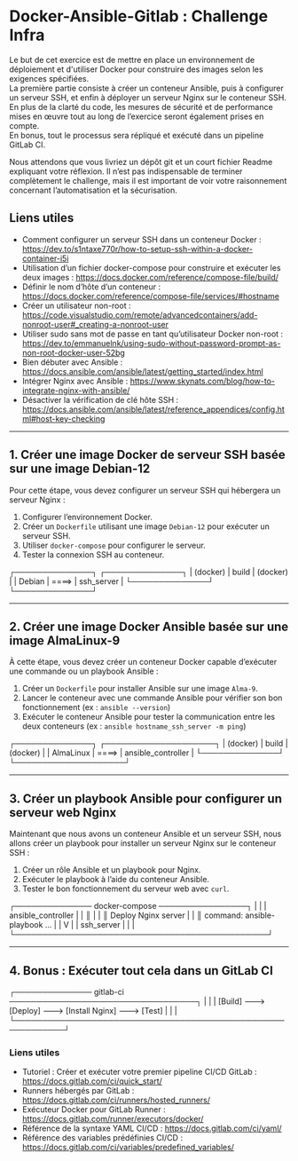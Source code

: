 # Docker-Ansible-Gitlab : Challenge Infra

Le but de cet exercice est de mettre en place un environnement de déploiement et d'utiliser Docker pour construire des images selon les exigences spécifiées.  
La première partie consiste à créer un conteneur Ansible, puis à configurer un serveur SSH, et enfin à déployer un serveur Nginx sur le conteneur SSH.  
En plus de la clarté du code, les mesures de sécurité et de performance mises en œuvre tout au long de l’exercice seront également prises en compte.  
En bonus, tout le processus sera répliqué et exécuté dans un pipeline GitLab CI.

Nous attendons que vous livriez un dépôt git et un court fichier Readme expliquant votre réflexion. Il n’est pas indispensable de terminer complètement le challenge, mais il est important de voir votre raisonnement concernant l’automatisation et la sécurisation.

## Liens utiles

- Comment configurer un serveur SSH dans un conteneur Docker : https://dev.to/s1ntaxe770r/how-to-setup-ssh-within-a-docker-container-i5i  
- Utilisation d’un fichier docker-compose pour construire et exécuter les deux images : https://docs.docker.com/reference/compose-file/build/  
- Définir le nom d’hôte d’un conteneur : https://docs.docker.com/reference/compose-file/services/#hostname  
- Créer un utilisateur non-root : https://code.visualstudio.com/remote/advancedcontainers/add-nonroot-user#_creating-a-nonroot-user  
- Utiliser sudo sans mot de passe en tant qu’utilisateur Docker non-root : https://dev.to/emmanuelnk/using-sudo-without-password-prompt-as-non-root-docker-user-52bg  
- Bien débuter avec Ansible : https://docs.ansible.com/ansible/latest/getting_started/index.html  
- Intégrer Nginx avec Ansible : https://www.skynats.com/blog/how-to-integrate-nginx-with-ansible/  
- Désactiver la vérification de clé hôte SSH : https://docs.ansible.com/ansible/latest/reference_appendices/config.html#host-key-checking  

---

## 1. Créer une image Docker de serveur SSH basée sur une image Debian-12

Pour cette étape, vous devez configurer un serveur SSH qui hébergera un serveur Nginx :

1. Configurer l’environnement Docker.  
2. Créer un `Dockerfile` utilisant une image `Debian-12` pour exécuter un serveur SSH.  
3. Utiliser `docker-compose` pour configurer le serveur.  
4. Tester la connexion SSH au conteneur.

┌──────────────┐          ┌──────────────┐
|  (docker)    |  build   |  (docker)    |
|  Debian      |  ====>   |  ssh_server  |
└──────────────┘          └──────────────┘


---

## 2. Créer une image Docker Ansible basée sur une image AlmaLinux-9

À cette étape, vous devez créer un conteneur Docker capable d’exécuter une commande ou un playbook Ansible :

1. Créer un `Dockerfile` pour installer Ansible sur une image `Alma-9`.  
2. Lancer le conteneur avec une commande Ansible pour vérifier son bon fonctionnement (ex : `ansible --version`)  
3. Exécuter le conteneur Ansible pour tester la communication entre les deux conteneurs (ex : `ansible hostname_ssh_server -m ping`)

┌──────────────┐          ┌────────────────────┐
|  (docker)    |  build   | (docker)           |
|  AlmaLinux   |  ====>   | ansible_controller |
└──────────────┘          └────────────────────┘


---

## 3. Créer un playbook Ansible pour configurer un serveur web Nginx

Maintenant que nous avons un conteneur Ansible et un serveur SSH, nous allons créer un playbook pour installer un serveur Nginx sur le conteneur SSH :

1. Créer un rôle Ansible et un playbook pour Nginx.  
2. Exécuter le playbook à l’aide du conteneur Ansible.  
3. Tester le bon fonctionnement du serveur web avec `curl`.

┌────────────── docker-compose ────────────────┐
|                                              |
|  ansible_controller                          |
|     ║                                        |
|     ║ Deploy Nginx server                    |
|     ║ command: ansible-playbook ...          |
|     V                                        |
|  ssh_server                                  |
|                                              |
└──────────────────────────────────────────────┘


---

## 4. Bonus : Exécuter tout cela dans un GitLab CI

┌────────────── gitlab-ci ──────────────────────────────────┐
|                                                           |
|  [Build] ---> [Deploy] ---> [Install Nginx] ---> [Test]   |
|                                                           |
└───────────────────────────────────────────────────────────┘


### Liens utiles

- Tutoriel : Créer et exécuter votre premier pipeline CI/CD GitLab : https://docs.gitlab.com/ci/quick_start/  
- Runners hébergés par GitLab : https://docs.gitlab.com/ci/runners/hosted_runners/  
- Exécuteur Docker pour GitLab Runner : https://docs.gitlab.com/runner/executors/docker/  
- Référence de la syntaxe YAML CI/CD : https://docs.gitlab.com/ci/yaml/  
- Référence des variables prédéfinies CI/CD : https://docs.gitlab.com/ci/variables/predefined_variables/  
